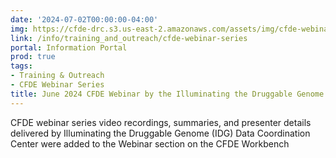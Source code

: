 ```yaml
---
date: '2024-07-02T00:00:00-04:00'
img: https://cfde-drc.s3.us-east-2.amazonaws.com/assets/img/cfde-webinar-0624.jpg
link: /info/training_and_outreach/cfde-webinar-series
portal: Information Portal
prod: true
tags:
- Training & Outreach
- CFDE Webinar Series
title: June 2024 CFDE Webinar by the Illuminating the Druggable Genome (IDG) DCC
---
```

CFDE webinar series video recordings, summaries, and presenter details delivered by Illuminating the Druggable Genome (IDG) Data Coordination Center were added to the Webinar section on the CFDE Workbench